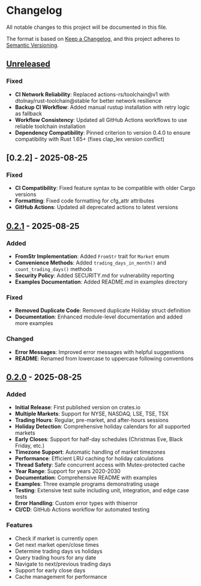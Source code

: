 # Changelog

All notable changes to this project will be documented in this file.

The format is based on [Keep a Changelog](https://keepachangelog.com/en/1.0.0/),
and this project adheres to [Semantic Versioning](https://semver.org/spec/v2.0.0.html).

## [Unreleased]

### Fixed
- **CI Network Reliability**: Replaced actions-rs/toolchain@v1 with dtolnay/rust-toolchain@stable for better network resilience
- **Backup CI Workflow**: Added manual rustup installation with retry logic as fallback
- **Workflow Consistency**: Updated all GitHub Actions workflows to use reliable toolchain installation
- **Dependency Compatibility**: Pinned criterion to version 0.4.0 to ensure compatibility with Rust 1.65+ (fixes clap_lex version conflict)

## [0.2.2] - 2025-08-25

### Fixed
- **CI Compatibility**: Fixed feature syntax to be compatible with older Cargo versions
- **Formatting**: Fixed code formatting for cfg_attr attributes
- **GitHub Actions**: Updated all deprecated actions to latest versions

## [0.2.1] - 2025-08-25

### Added
- **FromStr Implementation**: Added `FromStr` trait for `Market` enum
- **Convenience Methods**: Added `trading_days_in_month()` and `count_trading_days()` methods
- **Security Policy**: Added SECURITY.md for vulnerability reporting
- **Examples Documentation**: Added README.md in examples directory

### Fixed
- **Removed Duplicate Code**: Removed duplicate Holiday struct definition
- **Documentation**: Enhanced module-level documentation and added more examples

### Changed
- **Error Messages**: Improved error messages with helpful suggestions
- **README**: Renamed from lowercase to uppercase following conventions

## [0.2.0] - 2025-08-25

### Added
- **Initial Release**: First published version on crates.io
- **Multiple Markets**: Support for NYSE, NASDAQ, LSE, TSE, TSX
- **Trading Hours**: Regular, pre-market, and after-hours sessions
- **Holiday Detection**: Comprehensive holiday calendars for all supported markets
- **Early Closes**: Support for half-day schedules (Christmas Eve, Black Friday, etc.)
- **Timezone Support**: Automatic handling of market timezones
- **Performance**: Efficient LRU caching for holiday calculations
- **Thread Safety**: Safe concurrent access with Mutex-protected cache
- **Year Range**: Support for years 2020-2030
- **Documentation**: Comprehensive README with examples
- **Examples**: Three example programs demonstrating usage
- **Testing**: Extensive test suite including unit, integration, and edge case tests
- **Error Handling**: Custom error types with thiserror
- **CI/CD**: GitHub Actions workflow for automated testing

### Features
- Check if market is currently open
- Get next market open/close times
- Determine trading days vs holidays
- Query trading hours for any date
- Navigate to next/previous trading days
- Support for early close days
- Cache management for performance

[Unreleased]: https://github.com/danjloveless/trading-calendar/compare/v0.2.1...HEAD
[0.2.1]: https://github.com/danjloveless/trading-calendar/compare/v0.2.0...v0.2.1
[0.2.0]: https://github.com/danjloveless/trading-calendar/releases/tag/v0.2.0
